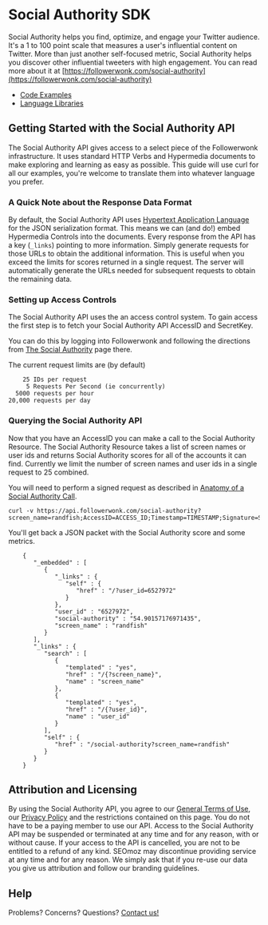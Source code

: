 Social Authority SDK
====================

Social Authority helps you find, optimize, and engage your Twitter audience. It's a 1 to 100 point scale that measures a user's influential content on Twitter.
More than just another self-focused metric, Social Authority helps you discover other influential tweeters with high engagement. You can read more about it at [https://followerwonk.com/social-authority](https://followerwonk.com/social-authority)

* [Code Examples](https://github.com/seomoz/Social-Authority-SDK/tree/master/code-examples)
* [Language Libraries](https://github.com/seomoz/Social-Authority-SDK/tree/master/client-libraries)

## Getting Started with the Social Authority API

The Social Authority API gives access to a select piece of the Followerwonk infrastructure. It uses standard HTTP Verbs and Hypermedia documents to make exploring and learning as easy as possible. This guide will use curl for all our examples, you're welcome to translate them into whatever language you prefer.

### A Quick Note about the Response Data Format

By default, the Social Authority API uses [Hypertext Application Language](http://stateless.co/hal_specification.html) for the JSON serialization format. This means we can (and do!) embed Hypermedia Controls into the documents. Every response from the API has a key (`_links`) pointing to more information. Simply generate requests for those URLs to obtain the additional information. This is useful when you exceed the limits for scores returned in a single request. The server will automatically generate the URLs needed for subsequent requests to obtain the remaining data.

### Setting up Access Controls

The Social Authority API uses the an access control system. To gain access the first step is to fetch your Social Authority API AccessID and SecretKey.

You can do this by logging into Followerwonk and following the directions from [The Social Authority](https://followerwonk.com/social-authority) page there.

The current request limits are (by default)

        25 IDs per request
         5 Requests Per Second (ie concurrently)
      5000 requests per hour
    20,000 requests per day

### Querying the Social Authority API

Now that you have an AccessID you can make a call to the Social Authority Resource. The Social Authority Resource takes a list of screen names or user ids and returns Social Authority scores for all of the accounts it can find. Currently we limit the number of screen names and user ids in a single request to 25 combined.

You will need to perform a signed request as described in [Anatomy of a Social Authority Call](https://github.com/seomoz/Social-Authority-SDK/blob/master/docs/Anatomy-of-a-Social-Authority-API-Call.md).

    curl -v https://api.followerwonk.com/social-authority?screen_name=randfish;AccessID=ACCESS_ID;Timestamp=TIMESTAMP;Signature=SIGNATURE_HMAC

You'll get back a JSON packet with the Social Authority score and some metrics.
 
        {
           "_embedded" : [
              {
                 "_links" : {
                    "self" : {
                       "href" : "/?user_id=6527972"
                    }
                 },
                 "user_id" : "6527972",
                 "social-authority" : "54.90157176971435",
                 "screen_name" : "randfish"
              }
           ],
           "_links" : {
              "search" : [
                 {
                    "templated" : "yes",
                    "href" : "/{?screen_name}",
                    "name" : "screen_name"
                 },
                 {
                    "templated" : "yes",
                    "href" : "/{?user_id}",
                    "name" : "user_id"
                 }
              ],
              "self" : {
                 "href" : "/social-authority?screen_name=randfish"
              }
           }
        }

## Attribution and Licensing

By using the Social Authority API, you agree to our [General Terms of Use](http://www.seomoz.org/users/terms), our [Privacy Policy](http://www.seomoz.org/pages/privacy) and the restrictions contained on this page. You do not have to be a paying member to use our API. Access to the Social Authority API may be suspended or terminated at any time and for any reason, with or without cause. If your access to the API is cancelled, you are not to be entitled to a refund of any kind. SEOmoz may discontinue providing service at any time and for any reason. We simply ask that if you re-use our data you give us attribution and follow our branding guidelines.

## Help 

Problems? Concerns? Questions? [Contact us!](http://www.seomoz.org/help)

